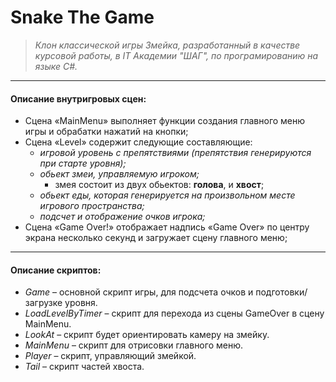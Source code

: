 # Snake The Game
> *Клон классической игры Змейка, разработанный в качестве курсовой работы, в IT Академии "ШАГ", по програмированию на языке C#.*
___
#### Описание внутригровых сцен:
- Сцена «MainMenu» выполняет функции создания главного меню игры и обрабатки нажатий на кнопки;
- Сцена «Level» содержит следующие составляющие:
	+ *игровой уровень с препятствиями (препятствия генерируются при старте уровня);*
	+ *обьект змеи, управляемую игроком;*
		- змея состоит из двух обьектов: **голова**, и **хвост**;
	+ *обьект еды, которая генерируется на произвольном месте игрового пространства;*
	+ *подсчет и отображение очков игрока;*
- Сцена «Game Over!» отображает надпись «Game Over» по центру экрана несколько секунд и загружает сцену главного меню;
___
#### Описание скриптов:
- *Game* – основной скрипт игры, для подсчета очков и подготовки/загрузке уровня.
- *LoadLevelByTimer* – скрипт для перехода из сцены GameOver в сцену MainMenu.
- *LookAt* – скрипт будет ориентировать камеру на змейку.
- *MainMenu* – скрипт для отрисовки главного меню.
- *Player* – скрипт, управляющий змейкой.
- *Tail* – скрипт частей хвоста.
